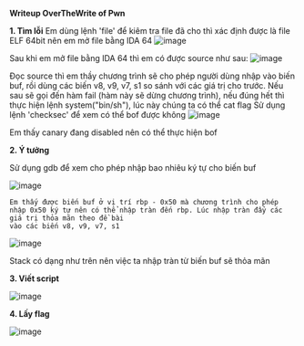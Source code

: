 **Writeup OverTheWrite of Pwn**

**1. Tìm lỗi**
   Em dùng lệnh 'file' để kiêm tra file đã cho thì xác định được là file ELF 64bit nên em mở file bằng IDA 64
   ![image](https://user-images.githubusercontent.com/116651808/212815156-59388bec-afe7-4794-92d5-b0e68b4a03d2.png)

   Sau khi em mở file bằng IDA 64 thì em có được source như sau:
   ![image](https://user-images.githubusercontent.com/116651808/212815999-3a64abbb-fb1e-4eb8-8558-f8b0064b3926.png)

   Đọc source thì em thầy chương trình sẽ cho phép người dùng nhập vào biến buf, rồi dùng các biến v8, v9, v7, s1 so sánh với các giá trị cho trước. Nếu sau sẽ gọi đến
   hàm fail (hàm này sẽ dừng chương trình), nếu đúng hết thì thực hiện lệnh system("bin/sh"), lúc này chúng ta có thể cat flag
   Sử dụng lệnh 'checksec' để xem có thể bof được không
   ![image](https://user-images.githubusercontent.com/116651808/212817837-e366b5b7-649d-43d9-be95-169d1716a014.png)

   Em thấy canary đang disabled nên có thể thực hiện bof
   
   
**2. Ý tưởng**

   Sử dụng gdb để xem cho phép nhập bao nhiêu ký tự cho biến buf
    
   ![image](https://user-images.githubusercontent.com/116651808/212818107-a5285f68-36a8-4081-afef-33bdcf731f80.png)

    Em thấy được biến buf ở vị trí rbp - 0x50 mà chương trình cho phép nhập 0x50 ký tự nên có thể nhập tràn đến rbp. Lúc nhập tràn đẩy các giá trị thỏa mãn theo đề bài
    vào các biến v8, v9, v7, s1
     
   ![image](https://user-images.githubusercontent.com/116651808/212819105-ddc6a997-facf-487f-b870-f09bd96ee0ea.png)

  Stack có dạng như trên nên việc ta nhập tràn từ biến buf sẽ thỏa mãn
   
   
**3. Viết script**
    
  ![image](https://user-images.githubusercontent.com/116651808/212819528-a8e6dee6-46d6-4dc9-8ed0-4e43c16797d6.png)

**4. Lấy flag**

   ![image](https://user-images.githubusercontent.com/116651808/212819599-d63fc73d-1613-4aa6-bdd9-1a5b4e8da8be.png)

